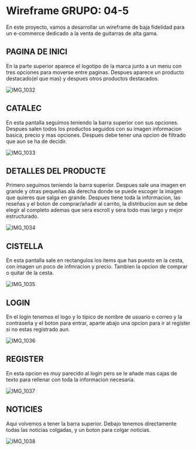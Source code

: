 # Wireframe GRUPO: 04-5

En este proyecto, vamos a desarrollar un wireframe de baja fidelidad para un e-commerce dedicado a la venta de guitarras de alta gama.

## PAGINA DE INICI 

En la parte superior aparece el logotipo de la marca junto  a un menu con tres opciones para moverse entre paginas. 
Despues aparece un producto destacado(el que mas) y despues otros productos destacados.

![IMG_1032](https://github.com/user-attachments/assets/44a0acd1-ca9f-4c67-913b-894db130825e)

## CATALEC

En esta pantalla seguimos teniendo la barra superior con sus opciones. Despues salen todos los productos seguidos con su imagen informacion basica, precio y mas opciones.
Despues debe tener una opcion de filtrado que aun se ha de decidir.

![IMG_1033](https://github.com/user-attachments/assets/c2850a78-6d3c-439f-9319-ba58d62faa20)

## DETALLES DEL PRODUCTE

Primero seguimos teniendo la barra superior.
Despues sale una imagen en grande y otras pequeñas ala derecha donde se puede escoger la imagen que quieres que salga en grande.
Despues tiene toda la informacion, las reseñas y el boton de comprar/añadir al carrito, la distribucion aun se debe elegir al completo ademas que sera escroll y sera todo mas largo y mejor estructurado.

![IMG_1034](https://github.com/user-attachments/assets/5d646482-9242-483b-8995-71b9ce3f7f8b)

## CISTELLA

En esta pantalla sale en rectangulos los items que has puesto en la cesta, con imagen un poco de infmracion y precio. Tambien la opcion de comprar o quitar de la cesta.

![IMG_1035](https://github.com/user-attachments/assets/61b72b8d-7c82-4296-a248-8aef87853663)

## LOGIN

En el login tenemos el logo y lo tipico de nombre de usuario o correo y la contraseña y el boton para  entrar, aparte abajo una opcion para ir al register si no estas registrado aun.

![IMG_1036](https://github.com/user-attachments/assets/ce153355-4e70-4c36-b6e2-5b47b77b7518)

## REGISTER

En esta opcion es muy parecido al login pero se le añade mas cajas de texto para rellenar con toda la informacion necesaria.

![IMG_1037](https://github.com/user-attachments/assets/4bb8b7a8-2317-42c0-8d4a-956ea72c4eb8)

## NOTICIES 

Aqui volvemos a tener la barra superior. Debajo tenemos directamente todas las noticias colgadas, y un boton para colgar noticias.

![IMG_1038](https://github.com/user-attachments/assets/a886e9f3-1c1b-4de0-8c83-e946accecbf7)
